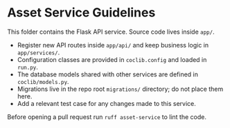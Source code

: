 # Asset Service Guidelines

This folder contains the Flask API service. Source code lives inside `app/`.

- Register new API routes inside `app/api/` and keep business logic in `app/services/`.
- Configuration classes are provided in `coclib.config` and loaded in `run.py`.
- The database models shared with other services are defined in `coclib/models.py`.
- Migrations live in the repo root `migrations/` directory; do not place them here.
- Add a relevant test case for any changes made to this service.

Before opening a pull request run `ruff asset-service` to lint the code.
